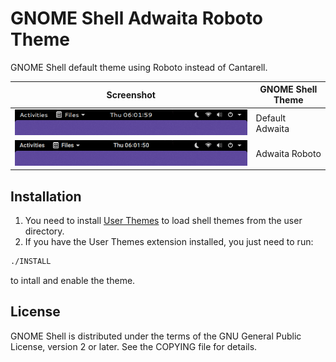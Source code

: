 # GNOME Shell Adwaita Roboto Theme
GNOME Shell default theme using Roboto instead of Cantarell.

| Screenshot | GNOME Shell Theme |
|------------|-------------------|
| ![image](screenshots/adwaita-vanilla.png) | Default Adwaita |
| ![image](screenshots/adwaita-roboto.png)  | Adwaita Roboto  |

## Installation
1. You need to install [User Themes](https://extensions.gnome.org/extension/19/user-themes/) to load shell themes from the user directory.
2. If you have the User Themes extension installed, you just need to run:
``` bash
./INSTALL
```
to intall and enable the theme.

## License
GNOME Shell is distributed under the terms of the GNU General Public License,
version 2 or later. See the COPYING file for details.
